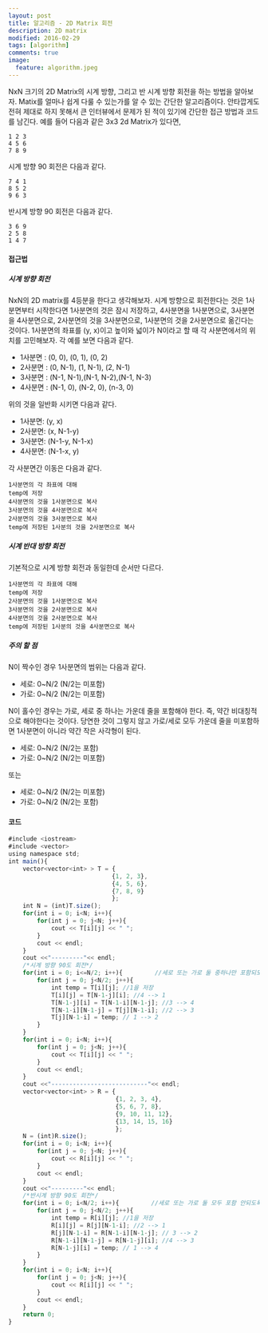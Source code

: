 ```yaml
---
layout: post
title: 알고리즘 - 2D Matrix 회전 
description: 2D matrix 
modified: 2016-02-29
tags: [algorithm]
comments: true
image:
  feature: algorithm.jpeg
---
```

NxN 크기의 2D Matrix의 시계 방향, 그리고 반 시계 방향 회전을 하는 방법을 알아보자. Matix를 얼마나 쉽게 다룰 수 있는가를 알 수 있는 간단한 알고리즘이다. 
안타깝게도 전혀 제대로 하지 못해서 큰 인터뷰에서 문제가 된 적이 있기에 간단한 접근 방법과 코드를 남긴다. 
예를 들어 다음과 같은 3x3 2d Matrix가 있다면,

```
1 2 3
4 5 6
7 8 9
```

시계 방향 90 회전은 다음과 같다. 

```
7 4 1
8 5 2
9 6 3
```

반시계 방향 90 회전은 다음과 같다. 

```
3 6 9
2 5 8
1 4 7
```

#### 접근법

##### 시계 방향 회전

NxN의 2D matrix를 4등분을 한다고 생각해보자. 시계 방향으로 회전한다는 것은 1사분면부터 시작한다면 1사분면의 것은 잠시 저장하고, 4사분면을 1사분면으로, 3사분면을 4사분면으로, 2사분면의 것을 3사분면으로, 1사분면의 것을 2사분면으로 옮긴다는 것이다. 
1사분면의 좌표를 (y, x)이고 높이와 넓이가 N이라고 할 때 각 사분면에서의 위치를 고민해보자. 각 예를 보면 다음과 같다. 

- 1사분면 : (0, 0),    (0, 1),    (0, 2)
- 2사분면 : (0, N-1),  (1, N-1),  (2, N-1)
- 3사분면 : (N-1, N-1),(N-1, N-2),(N-1, N-3)
- 4사분면 : (N-1, 0),  (N-2, 0),  (n-3, 0)

위의 것을 일반화 시키면 다음과 같다. 

- 1사분면: (y, x)
- 2사분면: (x, N-1-y)
- 3사분면: (N-1-y, N-1-x)
- 4사분면: (N-1-x, y)

각 사분면간 이동은 다음과 같다.

```
1사분면의 각 좌표에 대해 
temp에 저장
4사분면의 것을 1사분면으로 복사
3사분면의 것을 4사분면으로 복사
2사분면의 것을 3사분면으로 복사
temp에 저장된 1사분의 것을 2사분면으로 복사
```

##### 시계 반대 방향 회전 

기본적으로 시계 방향 회전과 동일한데 순서만 다르다. 

```
1사분면의 각 좌표에 대해 
temp에 저장
2사분면의 것을 1사분면으로 복사
3사분면의 것을 2사분면으로 복사
4사분면의 것을 2사분면으로 복사
temp에 저장된 1사분의 것을 4사분면으로 복사
```

##### 주의 할 점 

N이 짝수인 경우 1사분면의 범위는 다음과 같다. 

- 세로: 0~N/2 (N/2는 미포함)
- 가로: 0~N/2 (N/2는 미포함)

N이 홀수인 경우는 가로, 세로 중 하나는 가운데 줄을 포함해야 한다. 즉, 약간 비대칭적으로 해야한다는 것이다. 당연한 것이 그렇지 않고 가로/세로 모두 가운데 줄을 미포함하면 1사분면이 아니라 약간 작은 사각형이 된다. 

- 세로: 0~N/2 (N/2는 포함)
- 가로: 0~N/2 (N/2는 미포함)

또는 

- 세로: 0~N/2 (N/2는 미포함)
- 가로: 0~N/2 (N/2는 포함)

#### 코드 

```javascript
#include <iostream>
#include <vector>
using namespace std;
int main(){
    vector<vector<int> > T = {
                             {1, 2, 3}, 
                             {4, 5, 6}, 
                             {7, 8, 9}
                             };
    int N = (int)T.size();
    for(int i = 0; i<N; i++){
        for(int j = 0; j<N; j++){
            cout << T[i][j] << " ";
        }
        cout << endl;
    }
    cout <<"---------"<< endl;
    /*시계 방향 90도 회전*/
    for(int i = 0; i<=N/2; i++){         //세로 또는 가로 둘 중하나만 포함되도록 =표시를 하나에만 붙인다.
        for(int j = 0; j<N/2; j++){
            int temp = T[i][j]; //1을 저장
            T[i][j] = T[N-1-j][i]; //4 --> 1
            T[N-1-j][i] = T[N-1-i][N-1-j]; //3 --> 4
            T[N-1-i][N-1-j] = T[j][N-1-i]; //2 --> 3
            T[j][N-1-i] = temp; // 1 --> 2
        }
    }
    for(int i = 0; i<N; i++){
        for(int j = 0; j<N; j++){
            cout << T[i][j] << " ";
        }
        cout << endl;
    }
    cout <<"---------------------------"<< endl;
    vector<vector<int> > R = {
                              {1, 2, 3, 4}, 
                              {5, 6, 7, 8}, 
                              {9, 10, 11, 12}, 
                              {13, 14, 15, 16}
                              };
    N = (int)R.size();
    for(int i = 0; i<N; i++){
        for(int j = 0; j<N; j++){
            cout << R[i][j] << " ";
        }
        cout << endl;
    }
    cout <<"---------"<< endl;
    /*반시계 방향 90도 회전*/
    for(int i = 0; i<N/2; i++){         //세로 또는 가로 둘 모두 포함 안되도록 한다.
        for(int j = 0; j<N/2; j++){
            int temp = R[i][j]; //1을 저장
            R[i][j] = R[j][N-1-i]; //2 --> 1
            R[j][N-1-i] = R[N-1-i][N-1-j]; // 3 --> 2
            R[N-1-i][N-1-j] = R[N-1-j][i]; //4 --> 3
            R[N-1-j][i] = temp; // 1 --> 4
        }
    }
    for(int i = 0; i<N; i++){
        for(int j = 0; j<N; j++){
            cout << R[i][j] << " ";
        }
        cout << endl;
    }
    return 0;
}
```
